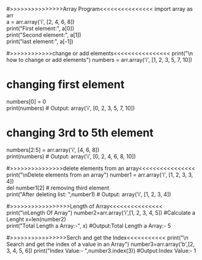 #>>>>>>>>>>>>>>>Array Program<<<<<<<<<<<<<<<
import array as arr  
a = arr.array('i', [2, 4, 6, 8])  
print("First element:", a[0])  
print("Second element:", a[1])  
print("last element:", a[-1])  

#>>>>>>>>>>>>change or add elements<<<<<<<<<<<<<<<<
print("\n how to change or add elements")
numbers = arr.array('i', [1, 2, 3, 5, 7, 10])  
   
# changing first element  
numbers[0] = 0     
print(numbers)    # Output: array('i', [0, 2, 3, 5, 7, 10])  
   
# changing 3rd to 5th element  
numbers[2:5] = arr.array('i', [4, 6, 8])    
print(numbers)    # Output: array('i', [0, 2, 4, 6, 8, 10]) 

#>>>>>>>>>>>>>>>delete elements from an array<<<<<<<<<<<<<<<<
print("\nDelete elements from an array")
number1 = arr.array('i', [1, 2, 3, 3, 4])  
del number1[2]                           # removing third element  
print("After deleting list: ",number1)                           # Output: array('i', [1, 2, 3, 4])  

#>>>>>>>>>>>>>>>>>Length of Array<<<<<<<<<<<<<<<
print("\nLength Of Array")
number2=arr.array('i',[1, 2, 3, 4, 5])
#Calculate a Lenght
x=len(number2)                             
print("Total Length a Array:-", x)          #Output:Total Length a Array:- 5

#>>>>>>>>>>>>>>>>Serch and get the Index<<<<<<<<<<<
print("\n Search and get the index of a value in an Array")
number3=arr.array('b',[2, 3, 4, 5, 6])
print("Index Value:- ",number3.index(3))              #Output:Index Value:- 1
